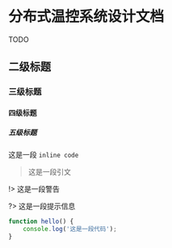 # 分布式温控系统设计文档

TODO

## 二级标题

### 三级标题

#### 四级标题

##### 五级标题

这是一段 `inline code`

> 这是一段引文

!> 这是一段警告

?> 这是一段提示信息

```javascript
function hello() {
    console.log('这是一段代码');
}
```
